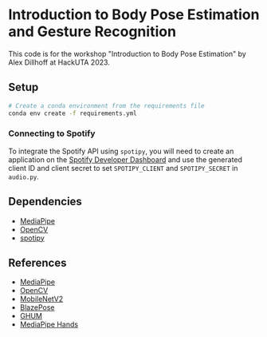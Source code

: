 # Introduction to Body Pose Estimation and Gesture Recognition

This code is for the workshop "Introduction to Body Pose Estimation" by Alex Dillhoff at HackUTA 2023.

## Setup

```bash
# Create a conda environment from the requirements file
conda env create -f requirements.yml
```

### Connecting to Spotify

To integrate the Spotify API using `spotipy`, you will need to create an application on the [Spotify Developer Dashboard](https://developer.spotify.com/dashboard/applications) and use the generated client ID and client secret to set `SPOTIPY_CLIENT` and `SPOTIPY_SECRET` in `audio.py`.

## Dependencies

- [MediaPipe](https://google.github.io/mediapipe/)
- [OpenCV](https://opencv.org/)
- [spotipy](https://spotipy.readthedocs.io/en/2.22.1/)

## References

- [MediaPipe](https://google.github.io/mediapipe/)
- [OpenCV](https://opencv.org/)
- [MobileNetV2](https://arxiv.org/abs/1801.04381)
- [BlazePose](https://arxiv.org/abs/2006.10204)
- [GHUM](https://openaccess.thecvf.com/content_CVPR_2020/papers/Xu_GHUM__GHUML_Generative_3D_Human_Shape_and_Articulated_Pose_CVPR_2020_paper.pdf)
- [MediaPipe Hands](https://arxiv.org/abs/2006.10214)